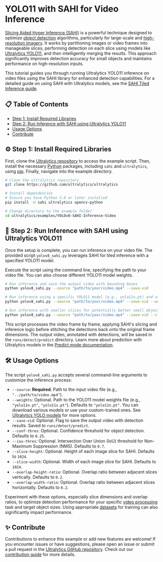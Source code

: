 # YOLO11 with SAHI for Video Inference

[Slicing Aided Hyper Inference (SAHI)](https://github.com/obss/sahi) is a powerful technique designed to optimize [object detection](https://en.wikipedia.org/wiki/Object_detection) algorithms, particularly for large-scale and [high-resolution imagery](https://en.wikipedia.org/wiki/Image_resolution). It works by partitioning images or video frames into manageable slices, performing detection on each slice using models like [Ultralytics YOLO11](https://docs.ultralytics.com/models/yolo11/), and then intelligently merging the results. This approach significantly improves detection accuracy for small objects and maintains performance on high-resolution inputs.

This tutorial guides you through running Ultralytics YOLO11 inference on video files using the SAHI library for enhanced detection capabilities. For a detailed guide on using SAHI with Ultralytics models, see the [SAHI Tiled Inference guide](https://docs.ultralytics.com/guides/sahi-tiled-inference/).

## 📋 Table of Contents

- [Step 1: Install Required Libraries](#-step-1-install-required-libraries)
- [Step 2: Run Inference with SAHI using Ultralytics YOLO11](#-step-2-run-inference-with-sahi-using-ultralytics-yolo11)
- [Usage Options](#-usage-options)
- [Contribute](#-contribute)

## ⚙️ Step 1: Install Required Libraries

First, clone the [Ultralytics repository](https://github.com/ultralytics/ultralytics) to access the example script. Then, install the necessary [Python](https://www.python.org/) packages, including `sahi` and `ultralytics`, using [pip](https://pip.pypa.io/en/stable/). Finally, navigate into the example directory.

```bash
# Clone the ultralytics repository
git clone https://github.com/ultralytics/ultralytics

# Install dependencies
# Ensure you have Python 3.8 or later installed
pip install -U sahi ultralytics opencv-python

# Change directory to the example folder
cd ultralytics/examples/YOLOv8-SAHI-Inference-Video
```

## 🚀 Step 2: Run Inference with SAHI using Ultralytics YOLO11

Once the setup is complete, you can run inference on your video file. The provided script `yolov8_sahi.py` leverages SAHI for tiled inference with a specified YOLO11 model.

Execute the script using the command line, specifying the path to your video file. You can also choose different YOLO11 model weights.

```bash
# Run inference and save the output video with bounding boxes
python yolov8_sahi.py --source "path/to/your/video.mp4" --save-vid

# Run inference using a specific YOLO11 model (e.g., yolo11n.pt) and save results
python yolov8_sahi.py --source "path/to/your/video.mp4" --save-vid --weights "yolo11n.pt"

# Run inference with smaller slices for potentially better small object detection
python yolov8_sahi.py --source "path/to/your/video.mp4" --save-vid --slice-height 512 --slice-width 512
```

This script processes the video frame by frame, applying SAHI's slicing and inference logic before stitching the detections back onto the original frame dimensions. The output video, annotated with detections, will be saved in the `runs/detect/predict` directory. Learn more about prediction with Ultralytics models in the [Predict mode documentation](https://docs.ultralytics.com/modes/predict/).

## 🛠️ Usage Options

The script `yolov8_sahi.py` accepts several command-line arguments to customize the inference process:

- `--source`: **Required**. Path to the input video file (e.g., `"../path/to/video.mp4"`).
- `--weights`: Optional. Path to the YOLO11 model weights file (e.g., `"yolo11n.pt"`, `"yolo11s.pt"`). Defaults to `"yolo11n.pt"`. You can download various models or use your custom-trained ones. See [Ultralytics YOLO models](https://docs.ultralytics.com/models/) for more options.
- `--save-vid`: Optional. Flag to save the output video with detection results. Saved to `runs/detect/predict`.
- `--conf-thres`: Optional. Confidence threshold for object detection. Defaults to `0.25`.
- `--iou-thres`: Optional. Intersection Over Union (IoU) threshold for Non-Maximum Suppression (NMS). Defaults to `0.7`.
- `--slice-height`: Optional. Height of each image slice for SAHI. Defaults to `1024`.
- `--slice-width`: Optional. Width of each image slice for SAHI. Defaults to `1024`.
- `--overlap-height-ratio`: Optional. Overlap ratio between adjacent slices vertically. Defaults to `0.2`.
- `--overlap-width-ratio`: Optional. Overlap ratio between adjacent slices horizontally. Defaults to `0.2`.

Experiment with these options, especially slice dimensions and overlap ratios, to optimize detection performance for your specific [video processing](https://en.wikipedia.org/wiki/Video_processing) task and target object sizes. Using appropriate [datasets](https://docs.ultralytics.com/datasets/) for training can also significantly impact performance.

## ✨ Contribute

Contributions to enhance this example or add new features are welcome! If you encounter issues or have suggestions, please open an issue or submit a pull request in the [Ultralytics GitHub repository](https://github.com/ultralytics/ultralytics). Check out our [contribution guide](https://docs.ultralytics.com/help/contributing/) for more details.
